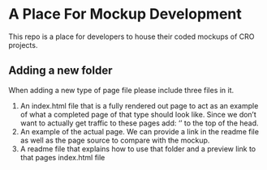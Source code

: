 # A Place For Mockup Development
This repo is a place for developers to house their coded mockups of CRO projects.  

## Adding a new folder
When adding a new type of page file please include three files in it. 
  1.  An index.html file that is a fully rendered out page to act as an example of what a completed page of that type should look like. Since we don’t want to actually get traffic to these pages add: ‘<META NAME="ROBOTS" CONTENT="NOINDEX, NOFOLLOW">’ to the top of the head. 
  2.  An example of the actual page. We can provide a link in the readme file as well as the page source to compare with the mockup.
  3.  A readme file that explains how to use that folder and a preview link to that pages index.html file
